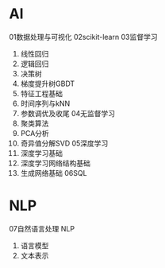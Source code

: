 # AI
01数据处理与可视化
02scikit-learn
03监督学习
1. 线性回归
2. 逻辑回归
3. 决策树
4. 梯度提升树GBDT
5. 特征工程基础
6. 时间序列与kNN
7. 参数调优及收尾
04无监督学习
1. 聚类算法
2. PCA分析
3. 奇异值分解SVD
05深度学习
1. 深度学习基础
2. 深度学习网络结构基础
3. 生成网络基础
06SQL

# NLP
07自然语言处理 NLP
1. 语言模型
2. 文本表示
